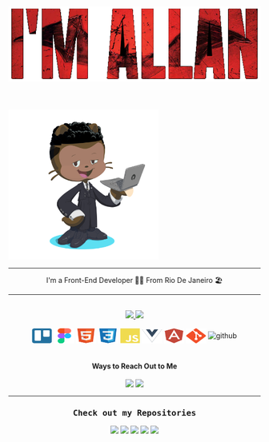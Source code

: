 <header justify-content="center"> 
  <img align="center" src="./I'M ALLAN.png">
</header>
<img src="./allrezende.png" width="300px">
<div>
  <hr>
  <p align="center">I'm a Front-End Developer 🧑‍💻 From Rio De Janeiro 🏖️</p>
  <hr>
 <br>

</div>


<div align="center">
  <a href="https://github.com/AllRez44">
    <img height="150em" src="https://github-readme-stats.vercel.app/api?username=AllRez44&count_private=true&include_all_commits=true&show_icons=true&theme=radical&hide_border=false&show_owner=true"/>
    <img height="150em" src="https://github-readme-stats.vercel.app/api/top-langs/?username=AllRez44&theme=radical&hide_border=false&&layout=compact"/>
  </a>
</div>

<div align="center" valign="top"><br>
  <img align="center" alt="Figma" height="30" width="40" src="https://raw.githubusercontent.com/devicons/devicon/master/icons/trello/trello-plain.svg">
  <img align="center" alt="Figma" height="30" width="40" src="https://raw.githubusercontent.com/devicons/devicon/master/icons/figma/figma-original.svg">
  <img align="center" alt="HTML" height="30" width="40" src="https://raw.githubusercontent.com/devicons/devicon/master/icons/html5/html5-original.svg">
  <img align="center" alt="CSS" height="30" width="40" src="https://raw.githubusercontent.com/devicons/devicon/master/icons/css3/css3-original.svg">
  <img align="center" alt="Js" height="30" width="40" src="https://raw.githubusercontent.com/devicons/devicon/master/icons/javascript/javascript-plain.svg">
  <img align="center" alt="Vue" height="30" width="40" src="https://raw.githubusercontent.com/devicons/devicon/master/icons/vuejs/vuejs-plain.svg">
  <img align="center" alt="Vue" height="30" width="40" src="https://raw.githubusercontent.com/devicons/devicon/master/icons/angularjs/angularjs-plain.svg">
  <img align="center" alt="git" height="30" width="40" src="https://raw.githubusercontent.com/devicons/devicon/master/icons/git/git-original.svg">
  <img align="center" alt="github" height="35" width="35" src="https://cdn-icons-png.flaticon.com/512/25/25231.png">
</div>

<br>

#### <div align="center"> Ways to Reach Out to Me </div>

<div align="center">
  <a href="https://www.linkedin.com/in/allan-resende-997757118/" target="_blank"><img src="https://img.shields.io/badge/-LinkedIn-%230077B5?style=for-the-badge&logo=linkedin&logoColor=white" target="_blank"></a> 
  <a href="mailto:allanresendegomes@outlook.com"><img src="https://img.shields.io/badge/-Outlook-%23333?style=for-the-badge&logo=outlook&logoColor=blue" target="_blank"></a>
</div>

<hr>

<div align="center">

### <b><samp>Check out my Repositories</samp></b>

  <a href="https://github.com/AllRez44/project-danvo"><img src="https://github-readme-stats.vercel.app/api/pin/?username=allrez44&repo=project-danvo" /></a>
  <a href="https://github.com/hinname/project-Restaurant"><img src="https://github-readme-stats.vercel.app/api/pin/?username=hinname&repo=project-Restaurant" /></a>
  <a href="https://github.com/AllRez44/beauty-studio-project "><img src="https://github-readme-stats.vercel.app/api/pin/?username=allrez44&repo=beauty-studio-project" /></a>
 <a href="https://github.com/AllRez44/cracha-nlw-2021"><img src="https://github-readme-stats.vercel.app/api/pin/?username=allrez44&repo=cracha-nlw-2021" /></a>
 <a href="https://github.com/hinname/Op_LandingPages"><img src="https://github-readme-stats.vercel.app/api/pin/?username=hinname&repo=Op_LandingPages" /></a>
</div>

<!--
**AllRez44/AllRez44** is a ✨ _special_ ✨ repository because its `README.md` (this file) appears on your GitHub profile.

Here are some ideas to get you started:

- 🔭 I’m currently working on side projects with @
- 🌱 I’m currently learning ...
- 👯 I’m looking to collaborate on ...
- 🤔 I’m looking for help with ...
- 💬 Ask me about ...
- 📫 How to reach me: ...
- 😄 Pronouns: ...
- ⚡ Fun fact: ...
-->
